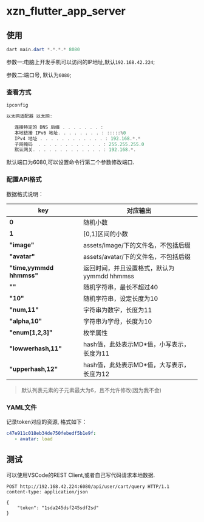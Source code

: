 # xzn_flutter_app_server

## 使用

```powershell
dart main.dart *.*.*.* 8080
```
参数一:电脑上开发手机可以访问的IP地址,默认`192.168.42.224`;

参数二:端口号, 默认为`6080`;

### 查看方式

```powershell
ipconfig
```
```powershell
以太网适配器 以太网:

   连接特定的 DNS 后缀 . . . . . . . :
   本地链接 IPv6 地址. . . . . . . . : :::::%0
   IPv4 地址 . . . . . . . . . . . . : 192.168.*.*
   子网掩码  . . . . . . . . . . . . : 255.255.255.0
   默认网关. . . . . . . . . . . . . : 192.168.*.
```
默认端口为6080,可以设置命令行第二个参数修改端口.

### 配置API格式

数据格式说明：

| key                      | 对应输出                                    |
| ------------------------ | -------------------------------------------|
| **0**                    | 随机小数                                    |
| **1**                    | [0,1]区间的小数                             |
| **"image"**              | assets/image/下的文件名，不包括后缀          |
| **"avatar"**             | assets/avatar/下的文件名，不包括后缀         |
| **"time,yymmdd hhmmss"** | 返回时间，并且设置格式，默认为yymmdd hhmmss   |
| **""**                   | 随机字符串，最长不超过40                     |
| **"10"**                 | 随机字符串，设定长度为10                     |
| **"num,11"**             | 字符串为数字，长度为11                       |
| **"alpha,10"**           | 字符串为字母，长度为10                       |
| **"enum[1,2,3]"**        | 枚举属性                                    |
| **"lowwerhash,11"**      | hash值，此处表示MD*值，小写表示，长度为11     |
| **"upperhash,12"**       | hash值，此处表示MD*值，大写表示，长度为12     |
> 默认列表元素的子元素最大为6，且不允许修改(因为我不会)

### YAML文件

记录token对应的资源, 格式如下：

```yaml
c47e911c018eb34de750febedf5b1e9f:
   - avatar: load
```

## 测试
可以使用VSCode的REST Client,或者自己写代码请求本地数据.
```http
POST http://192.168.42.224:6080/api/user/cart/query HTTP/1.1
content-type: application/json

{
    "token": "1sda245dsf245sdf2sd"
}
```